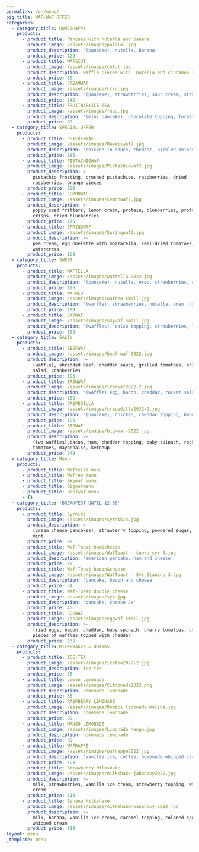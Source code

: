 ```yaml
---
permalink: /en/menu/
big_title: WAF-WAF OFFER
categories:
  - category_title: HOME&HAPPY
    products:
      - product_title: Pancake with nutella and banana
        product_image: /assets/images/palalal.jpg
        product_description: '(pancake), nutella, banana'
        product_price: 129
      - product_title: WAF&CUT
        product_image: /assets/images/cutut.jpg
        product_description: waffle pieces with  nutella and cinnamon sugar
        product_price: 89
      - product_title: CREAMWAF
        product_image: /assets/images/crrr.jpg
        product_description: '(pancake), strawberries, sour cream, strawberry topping'
        product_price: 149
      - product_title: FRUITWAF+ICE-TEA
        product_image: /assets/images/fuuu.jpg
        product_description: '(mini pancake), chocolate topping, forest fruit, banana + ice-tea'
        product_price: 99
  - category_title: SPECIAL OFFER
    products:
      - product_title: CHICKENWAF
        product_image: /assets/images/Hawaiiwaf2.jpg
        product_description: 'chicken in sauce, cheddar, pickled onions, watercress'
        product_price: 185
      - product_title: PISTACHIOWAF
        product_image: /assets/images/Pistachiowaf2.jpg
        product_description: >-
          pistachio frosting, crushed pistachios, raspberries, dried
          raspberries, orange pieces
        product_price: 189
      - product_title: LEMONWAF
        product_image: /assets/images/Lemonwaf2.jpg
        product_description: >-
          poppy seed fritters, lemon cream, protein, blueberries, protein
          crisps, dried blueberries
        product_price: 175
      - product_title: SPRINGWAF
        product_image: /assets/images/Springwaf2.jpg
        product_description: >-
          pea cream, egg omelette with mozzarella, semi-dried tomatoes,
          watercress
        product_price: 169
  - category_title: SWEET
    products:
      - product_title: WAFTELLA
        product_image: /assets/images/waftella-2022.jpg
        product_description: '(pancake), nutella, oreo, strawberries, raspberries, mascarpone'
        product_price: 195
      - product_title: WAFREO
        product_image: /assets/images/wafreo-small.jpg
        product_description: '(waffle), strawberries, nutella, oreo, homemade whipped cream'
        product_price: 189
      - product_title: SKYWAF
        product_image: /assets/images/skywaf-small.jpg
        product_description: '(waffles), salco topping, strawberries, lotus sprinkles and biscuit'
        product_price: 169
  - category_title: SALTY
    products:
      - product_title: BEEFWAF
        product_image: /assets/images/beef-waf-2022.jpg
        product_description: >-
          (waffle), shredded beef, cheddar sauce, grilled tomatoes, onions,
          salad, cranberries
        product_price: 195
      - product_title: IRONWAF
        product_image: /assets/images/ironwaf2022-2.jpg
        product_description: '(waffle),egg, bacon, cheddar, rocket salad'
        product_price: 169
      - product_title: CREPEDILLA
        product_image: /assets/images/crepedilla2022-2.jpg
        product_description: '(pancake), chicken, cheddar topping, baby spinach, sour cream'
        product_price: 189
      - product_title: BIGWAF
        product_image: /assets/images/big-waf-2022.jpg
        product_description: >-
          (two waffles),bacon, ham, cheddar topping, baby spinach, rocked salad,
          tomatoes, mayonnaise, ketchup
        product_price: 249
  - category_title: Menu
    products:
      - product_title: Waftella menu
      - product_title: Wafreo menu
      - product_title: Skywaf menu
      - product_title: Bigwafmenu
      - product_title: Beefwaf menu
      - {}
  - category_title: 'BREAKFEST UNTIL 12:00'
    products:
      - product_title: Syrniki
        product_image: /assets/images/syrniki4.jpg
        product_description: >-
          (cream cheese pancakes), strawberry topping, powdered sugar, fresh
          mint
        product_price: 89
      - product_title: Waf-Toast-ham&cheese
        product_image: /assets/images/WafToast - šunka_sýr 3.jpg
        product_description: 'american pancake, ham and cheese'
        product_price: 49
      - product_title: Waf-Toast bacon&cheese
        product_image: /assets/images/WafToast - Sýr_Slanina_3.jpg
        product_description: 'pancake, bacon and cheese'
        product_price: 54
      - product_title: Waf-Toast double cheese
        product_image: /assets/images/sýr.jpg
        product_description: 'pancake, cheese 2x'
        product_price: 45
      - product_title: EGGWAF
        product_image: /assets/images/eggwaf-small.jpg
        product_description: >-
          fried eggs, bacon, cheddar, baby spinach, cherry tomatoes, chives and
          pieces of waffles topped with cheddar
        product_price: 139
  - category_title: MILKSHAKES & DRINKS
    products:
      - product_title: ICE-TEA
        product_image: /assets/images/icetea2022-2.jpg
        product_description: ice-tea
        product_price: 55
      - product_title: Lemon Lemonade
        product_image: /assets/images/Citronáda2022.png
        product_description: homemade lemonade
        product_price: 55
      - product_title: RASPBERRY LEMONADE
        product_image: /assets/images/Domácí limonáda malina.jpg
        product_description: homemade lemonade
        product_price: 89
      - product_title: MANGO LEMONADE
        product_image: /assets/images/Limonáda Mango.jpg
        product_description: homemade lemonade
        product_price: 89
      - product_title: WAFRAPPE
        product_image: /assets/images/wafrappe2022.jpg
        product_description: 'vanilla ice, coffee, homemade whipped cream, lotus'
        product_price: 109
      - product_title: Strawberry Milkshake
        product_image: /assets/images/milkshake-jahodovy2022.jpg
        product_description: >-
          milk, strawberries, vanilla ice cream, strawberry topping, whipped
          cream
        product_price: 119
      - product_title: Banana Milkshake
        product_image: /assets/images/milkshake-bananovy-2022.jpg
        product_description: >-
          milk, banana, vanilla ice cream, caramel topping, colored sprinkles,
          whipped cream
        product_price: 119
layout: menu
_template: menu
---
```


